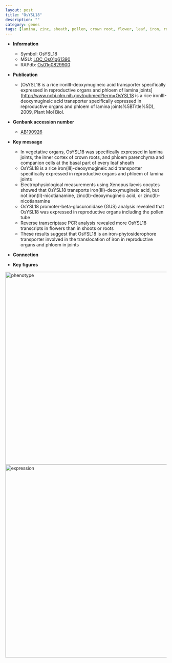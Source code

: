 ```yaml
---
layout: post
title: "OsYSL18"
description: ""
category: genes
tags: [lamina, zinc, sheath, pollen, crown root, flower, leaf, iron, root, shoot, vegetative, reproductive, crown, transporter]
---
```


* **Information**  
    + Symbol: OsYSL18  
    + MSU: [LOC_Os01g61390](http://rice.plantbiology.msu.edu/cgi-bin/ORF_infopage.cgi?orf=LOC_Os01g61390)  
    + RAPdb: [Os01g0829900](http://rapdb.dna.affrc.go.jp/viewer/gbrowse_details/irgsp1?name=Os01g0829900)  

* **Publication**  
    + [OsYSL18 is a rice ironIII-deoxymugineic acid transporter specifically expressed in reproductive organs and phloem of lamina joints](http://www.ncbi.nlm.nih.gov/pubmed?term=OsYSL18 is a rice ironIII-deoxymugineic acid transporter specifically expressed in reproductive organs and phloem of lamina joints%5BTitle%5D), 2009, Plant Mol Biol.

* **Genbank accession number**  
    + [AB190926](http://www.ncbi.nlm.nih.gov/nuccore/AB190926)

* **Key message**  
    + In vegetative organs, OsYSL18 was specifically expressed in lamina joints, the inner cortex of crown roots, and phloem parenchyma and companion cells at the basal part of every leaf sheath
    + OsYSL18 is a rice iron(III)-deoxymugineic acid transporter specifically expressed in reproductive organs and phloem of lamina joints
    + Electrophysiological measurements using Xenopus laevis oocytes showed that OsYSL18 transports iron(III)-deoxymugineic acid, but not iron(II)-nicotianamine, zinc(II)-deoxymugineic acid, or zinc(II)-nicotianamine
    + OsYSL18 promoter-beta-glucuronidase (GUS) analysis revealed that OsYSL18 was expressed in reproductive organs including the pollen tube
    + Reverse transcriptase PCR analysis revealed more OsYSL18 transcripts in flowers than in shoots or roots
    + These results suggest that OsYSL18 is an iron-phytosiderophore transporter involved in the translocation of iron in reproductive organs and phloem in joints

* **Connection**  

* **Key figures**  
<img src="https://funricegenes.github.io/images/OsYSL18.pheno.png" alt="phenotype"  style="width: 600px;"/>

<img src="https://funricegenes.github.io/images/OsYSL18.exp.png" alt="expression"  style="width: 600px;"/>


